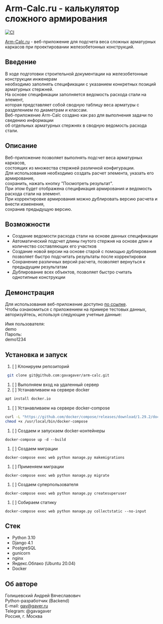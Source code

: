 # Arm-Calc.ru - калькулятор сложного армирования
[![CI](https://github.com/gavagaver/arm-calc/actions/workflows/build_and_tests.yml/badge.svg?branch=main)](https://github.com/gavagaver/arm-calc/actions/workflows/build_and_tests.yml)

[Arm-Calc.ru](http://arm-calc.ru) - веб-приложение для подсчета веса сложных арматурных каркасов 
при проектировании железобетонных конструкций. 

## Введение
В ходе подготовки строительной документации на железобетонные конструкции инженерам  
необходимо заполнять спецификации с указанием конкретных позиций арматурных стержней.  
На основе спецификации заполняется ведомость расхода стали на элемент,  
которая представляет собой сводную таблицу веса арматуры с разделением по диаметрам и классам.  
Веб-приложение Arm-Calc создано как раз для выполнения задачи по сведению информации  
об отдельных арматурных стержнях в сводную ведомость расхода стали.  

## Описание
Веб-приложение позволяет выполнять подсчет веса арматурных каркасов,  
состоящих из множества стержней различной конфигурации.  
Для использования необходимо создать расчет элемента, указать его армирование,  
сохранить, нажать кнопку "Посмотреть результат".  
При этом будет отображена спецификация армирования и ведомость расхода стали на элемент.  
При корректировке армирования можно дублировать версию расчета и внести изменения,  
сохранив предыдущую версию.  

## Возможности
- Создание ведомости расхода стали на основе данных спецификации
- Автоматический подсчет длины гнутого стержня на основе длин и количество составляющих его участков
- Создание новой версии на основе старой с помощью дублирования позволяет быстро подсчитать результаты после корректировки 
- Сохранение различных версий расчета, позволяет вернуться к предыдущим результатам
- Дублирование всех объектов, позволяет быстро считать однотипные конструкции

## Демонстрация
Для использования веб-приложение доступно [по ссылке](http://arm-calc.ru).  
Чтобы ознакомиться с приложением на примере тестовых данных,  
авторизуйтесь, используя следующие учетные данные:  

Имя пользователя:  
demo  
Пароль:  
demo1234  

## Установка и запуск
1. [ ] Клонируем репозиторий 
```bash
 git clone git@github.com:gavagaver/arm-calc.git 
```
1. [ ] Выполняем вход на удаленный сервер
2. [ ] Устанавливаем на сервере docker
```bash
apt install docker.io 
```
1. [ ] Устанавливаем на сервере docker-compose
```bash
curl -L "https://github.com/docker/compose/releases/download/1.29.2/docker-compose-$(uname -s)-$(uname -m)" -o /usr/local/bin/docker-compose
chmod +x /usr/local/bin/docker-compose
```
1. [ ] Создаем и запускаем docker-контейнеры
``` 
docker-compose up -d --build 
```
1. [ ] Создаем миграции
``` 
docker-compose exec web python manage.py makemigrations 
```
1. [ ] Применяем миграции
``` 
docker-compose exec web python manage.py migrate 
``` 
1. [ ] Создаем суперпользователя
``` 
docker-compose exec web python manage.py createsuperuser 
``` 
1. [ ] Собираем статику
``` 
docker-compose exec web python manage.py collectstatic --no-input 
``` 

## Стек
- Python 3.10
- Django 4.1
- PostgreSQL
- gunicorn
- nginx
- Яндекс.Облако (Ubuntu 20.04)
- Docker

## Об авторе
Голишевский Андрей Вячеславович  
Python-разработчик (Backend)  
E-mail: gav@gaver.ru  
Telegram: @gavagaver  
Россия, г. Москва  
